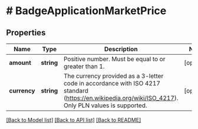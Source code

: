 # # BadgeApplicationMarketPrice

## Properties

Name | Type | Description | Notes
------------ | ------------- | ------------- | -------------
**amount** | **string** | Positive number. Must be equal to or greater than 1. | [optional]
**currency** | **string** | The currency provided as a 3-letter code in accordance with ISO 4217 standard (https://en.wikipedia.org/wiki/ISO_4217). Only PLN values is supported. | [optional]

[[Back to Model list]](../../README.md#models) [[Back to API list]](../../README.md#endpoints) [[Back to README]](../../README.md)
